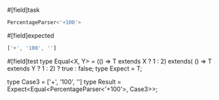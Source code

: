 #[field]task
```ts
PercentageParser<'+100'>
```

#[field]expected
```ts
['+', '100', '']
```

#[field]test
type Equal<X, Y> = (<T>() => T extends X ? 1 : 2) extends(
    <T>() => T extends Y ? 1 : 2) ? true : false;
type Expect<T extends true> = T;

type Case3 = ['+', '100', '']
type Result = Expect<Equal<PercentageParser<'+100'>, Case3>>;